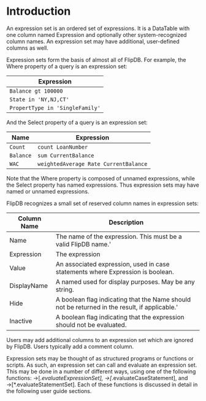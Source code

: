  # Introduction

An expression set is an ordered set of expressions.
It is a DataTable with one column named Expression and
optionally other system-recognized column names.
An expression set may have additional, user-defined columns as well.

Expression sets form the basis of almost all of FlipDB.
For example, the Where property of a query is an expression set:

|Expression|
|----------|
|`Balance gt 100000`|
|`State in 'NY,NJ,CT'`|
|`PropertType in 'SingleFamily'`|

And the Select property of a query is an expression set:

|Name|Expression|
|----|----------|
|`Count`|`count LoanNumber`|
|`Balance`|`sum CurrentBalance`|
|`WAC`|`weightedAverage Rate CurrentBalance`|

Note that the Where property is composed of unnamed expressions,
while the Select property has named expressions.
Thus expression sets may have named or unnamed expressions.

FlipDB recognizes a small set of reserved column names in expression sets:

|Column Name|Description|
|-----------|-----------|
|Name| The name of the expression. This must be a valid FlipDB name.'|
|Expression| The expression|
|Value| An associated expression, used in case statements where Expression is boolean.|
|DisplayName| A named used for display purposes. May be any string.|
|Hide| A boolean flag indicating that the Name should not be returned in the result, if applicable.'|
|Inactive| A boolean flag indicating that the expression should not be evaluated.|

Users may add additional columns to an expression set which are ignored by FlipDB.
Users typically add a comment column.

Expression sets may be thought of as structured programs or functions or scripts.
As such, an expression set can call and evaluate an expression set. This may be
done in a number of different ways, using one of the following  functions:
→[*.evaluateExpressionSet], →[*.evaluateCaseStatement], and →[*.evaluateStatementSet].
Each of these functions is discussed in detail in the following user guide sections.

